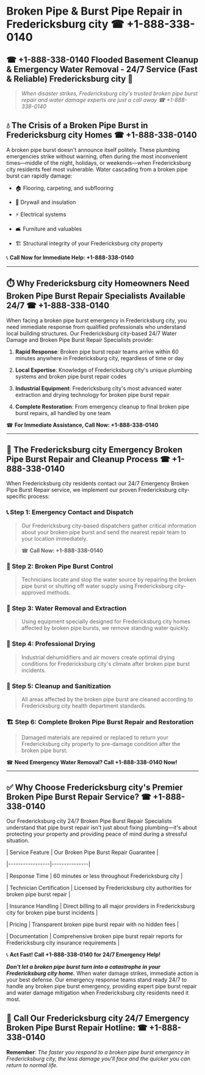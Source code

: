 # Broken Pipe & Burst Pipe Repair in Fredericksburg city ☎ +1-888-338-0140  
## ☎ +1-888-338-0140 Flooded Basement Cleanup & Emergency Water Removal - 24/7 Service (Fast & Reliable) Fredericksburg city 🚨  

> *When disaster strikes, Fredericksburg city's trusted broken pipe burst repair and water damage experts are just a call away ☎ +1-888-338-0140*  

## 💧 The Crisis of a Broken Pipe Burst in Fredericksburg city Homes ☎ +1-888-338-0140  

A broken pipe burst doesn't announce itself politely. These plumbing emergencies strike without warning, often during the most inconvenient times—middle of the night, holidays, or weekends—when Fredericksburg city residents feel most vulnerable. Water cascading from a broken pipe burst can rapidly damage:  

* 🏠 Flooring, carpeting, and subflooring  
* 🧱 Drywall and insulation  
* ⚡ Electrical systems  
* 🛋️ Furniture and valuables  
* 🏗️ Structural integrity of your Fredericksburg city property  

📞 **Call Now for Immediate Help: +1-888-338-0140**  

---  

## ⏱️ Why Fredericksburg city Homeowners Need Broken Pipe Burst Repair Specialists Available 24/7 ☎ +1-888-338-0140  

When facing a broken pipe burst emergency in Fredericksburg city, you need immediate response from qualified professionals who understand local building structures. Our Fredericksburg city-based 24/7 Water Damage and Broken Pipe Burst Repair Specialists provide:  

1. **Rapid Response**: Broken pipe burst repair teams arrive within 60 minutes anywhere in Fredericksburg city, regardless of time or day  
2. **Local Expertise**: Knowledge of Fredericksburg city's unique plumbing systems and broken pipe burst repair codes  
3. **Industrial Equipment**: Fredericksburg city's most advanced water extraction and drying technology for broken pipe burst repair  
4. **Complete Restoration**: From emergency cleanup to final broken pipe burst repairs, all handled by one team  

☎ **For Immediate Assistance, Call Now: +1-888-338-0140**  

---  

## 🔧 The Fredericksburg city Emergency Broken Pipe Burst Repair and Cleanup Process ☎ +1-888-338-0140  

When Fredericksburg city residents contact our 24/7 Emergency Broken Pipe Burst Repair service, we implement our proven Fredericksburg city-specific process:  

### 📞 Step 1: Emergency Contact and Dispatch  
> Our Fredericksburg city-based dispatchers gather critical information about your broken pipe burst and send the nearest repair team to your location immediately.  
> ☎ **Call Now: +1-888-338-0140**  

### 🚿 Step 2: Broken Pipe Burst Control  
> Technicians locate and stop the water source by repairing the broken pipe burst or shutting off water supply using Fredericksburg city-approved methods.  

### 🌊 Step 3: Water Removal and Extraction  
> Using equipment specially designed for Fredericksburg city homes affected by broken pipe bursts, we remove standing water quickly.  

### 💨 Step 4: Professional Drying  
> Industrial dehumidifiers and air movers create optimal drying conditions for Fredericksburg city's climate after broken pipe burst incidents.  

### 🧼 Step 5: Cleanup and Sanitization  
> All areas affected by the broken pipe burst are cleaned according to Fredericksburg city health department standards.  

### 🏗️ Step 6: Complete Broken Pipe Burst Repair and Restoration  
> Damaged materials are repaired or replaced to return your Fredericksburg city property to pre-damage condition after the broken pipe burst.  

☎ **Need Emergency Water Removal? Call +1-888-338-0140 Now!**  

---  

## ✅ Why Choose Fredericksburg city's Premier Broken Pipe Burst Repair Service? ☎ +1-888-338-0140  

Our Fredericksburg city 24/7 Broken Pipe Burst Repair Specialists understand that pipe burst repair isn't just about fixing plumbing—it's about protecting your property and providing peace of mind during a stressful situation.  

| Service Feature | Our Broken Pipe Burst Repair Guarantee |  
|-----------------|---------------|  
| Response Time | 60 minutes or less throughout Fredericksburg city |  
| Technician Certification | Licensed by Fredericksburg city authorities for broken pipe burst repair |  
| Insurance Handling | Direct billing to all major providers in Fredericksburg city for broken pipe burst incidents |  
| Pricing | Transparent broken pipe burst repair with no hidden fees |  
| Documentation | Comprehensive broken pipe burst repair reports for Fredericksburg city insurance requirements |  

📞 **Act Fast! Call +1-888-338-0140 for 24/7 Emergency Help!**  

***Don't let a broken pipe burst turn into a catastrophe in your Fredericksburg city home.*** When water damage strikes, immediate action is your best defense. Our emergency response teams stand ready 24/7 to handle any broken pipe burst emergency, providing expert pipe burst repair and water damage mitigation when Fredericksburg city residents need it most.  

## 📱 Call Our Fredericksburg city 24/7 Emergency Broken Pipe Burst Repair Hotline: ☎ +1-888-338-0140  

**Remember**: *The faster you respond to a broken pipe burst emergency in Fredericksburg city, the less damage you'll face and the quicker you can return to normal life.*
